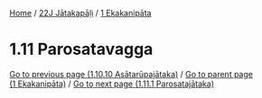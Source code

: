 
[Home](/) / [22J Jātakapāḷi](../../22J.md) / [1 Ekakanipāta](../1.md)

# 1.11 Parosatavagga


[Go to previous page (1.10.10 Asātarūpajātaka)](1.10/1.10.10.md) / [Go to parent page (1 Ekakanipāta)](../1.md) / [Go to next page (1.11.1 Parosatajātaka)](1.11/1.11.1.md)


